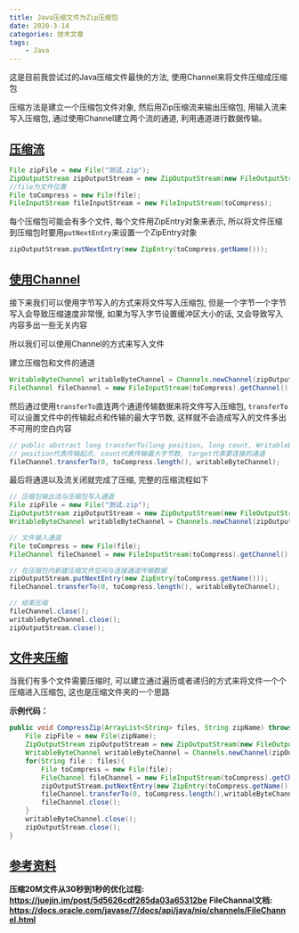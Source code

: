 ```yaml
---
title: Java压缩文件为Zip压缩包
date: 2020-3-14
categories: 技术文章
tags:
    - Java
---
```


这是目前我尝试过的Java压缩文件最快的方法, 使用Channel来将文件压缩成压缩包

压缩方法是建立一个压缩包文件对象, 然后用Zip压缩流来输出压缩包, 用输入流来写入压缩包, 通过使用Channel建立两个流的通道, 利用通道进行数据传输。
<!--more-->

## [压缩流](#压缩流)

```Java
File zipFile = new File("测试.zip");
ZipOutputStream zipOutputStream = new ZipOutputStream(new FileOutputStream(zipFile));
//file为文件位置
File toCompress = new File(file);
FileInputStream fileInputStream = new FileInputStream(toCompress);
```

每个压缩包可能会有多个文件, 每个文件用ZipEntry对象来表示, 所以将文件压缩到压缩包时要用`putNextEntry`来设置一个ZipEntry对象

```Java
zipOutputStream.putNextEntry(new ZipEntry(toCompress.getName()));
```

## [使用Channel](#使用Channel)

接下来我们可以使用字节写入的方式来将文件写入压缩包, 但是一个字节一个字节写入会导致压缩速度非常慢, 如果为写入字节设置缓冲区大小的话, 又会导致写入内容多出一些无关内容

所以我们可以使用Channel的方式来写入文件

建立压缩包和文件的通道

```Java
WritableByteChannel writableByteChannel = Channels.newChannel(zipOutputStream);
FileChannel fileChannel = new FileInputStream(toCompress).getChannel();
```

然后通过使用`transferTo`直连两个通道传输数据来将文件写入压缩包, `transferTo`可以设置文件中的传输起点和传输的最大字节数, 这样就不会造成写入的文件多出不可用的空白内容

```Java
// public abstract long transferTo(long position, long count, WritableByteChannel target) throws IOException;
// position代表传输起点, count代表传输最大字节数, target代表要连接的通道
fileChannel.transferTo(0, toCompress.length(), writableByteChannel);
```

最后将通道以及流关闭就完成了压缩, 完整的压缩流程如下

```Java
// 压缩包输出流与压缩包写入通道
File zipFile = new File("测试.zip");
ZipOutputStream zipOutputStream = new ZipOutputStream(new FileOutputStream(zipFile));
WritableByteChannel writableByteChannel = Channels.newChannel(zipOutputStream);

// 文件输入通道
File toCompress = new File(file);
FileChannel fileChannel = new FileInputStream(toCompress).getChannel();

// 在压缩包内新建压缩文件空间与连接通道传输数据
zipOutputStream.putNextEntry(new ZipEntry(toCompress.getName()));
fileChannel.transferTo(0, toCompress.length(), writableByteChannel);

// 结束压缩
fileChannel.close();
writableByteChannel.close();
zipOutputStream.close();
```

## [文件夹压缩](#文件夹压缩)

当我们有多个文件需要压缩时, 可以建立通过遍历或者递归的方式来将文件一个个压缩进入压缩包, 这也是压缩文件夹的一个思路

**示例代码：**

```Java
public void CompressZip(ArrayList<String> files, String zipName) throws IOException{
    File zipFile = new File(zipName);
    ZipOutputStream zipOutputStream = new ZipOutputStream(new FileOutputStream(zipFile));
    WritableByteChannel writableByteChannel = Channels.newChannel(zipOutputStream);
    for(String file : files){
        File toCompress = new File(file);
        FileChannel fileChannel = new FileInputStream(toCompress).getChannel();
        zipOutputStream.putNextEntry(new ZipEntry(toCompress.getName()));
        fileChannel.transferTo(0, toCompress.length(),writableByteChannel);
        fileChannel.close();
    }
    writableByteChannel.close();
    zipOutputStream.close();
}
```

## [参考资料](#参考资料)

**压缩20M文件从30秒到1秒的优化过程: <https://juejin.im/post/5d5626cdf265da03a65312be>**
**FileChannal文档: <https://docs.oracle.com/javase/7/docs/api/java/nio/channels/FileChannel.html>**
